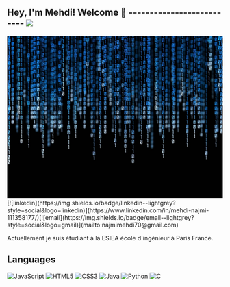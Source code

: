 ##  Hey, I'm Mehdi! Welcome 🤗 -------------------------- ![](https://visitor-badge.glitch.me/badge?page_id=Najmi19)

  <img src="png1.jpg"> 
  [![linkedin](https://img.shields.io/badge/linkedin--lightgrey?style=social&logo=linkedin)](https://www.linkedin.com/in/mehdi-najmi-111358177/)[![email](https://img.shields.io/badge/email--lightgrey?style=social&logo=gmail)](mailto:najmimehdi70@gmail.com)


Actuellement je suis étudiant à la ESIEA école d'ingénieur à Paris France.

## Languages

![JavaScript](https://img.shields.io/badge/JavaScript-323330?style=for-the-badge&logo=javascript&logoColor=F7DF1E)
![HTML5](https://img.shields.io/badge/HTML5-E34F26?style=for-the-badge&logo=html5&logoColor=white)
![CSS3](https://img.shields.io/badge/CSS3-1572B6?style=for-the-badge&logo=css3&logoColor=white)
![Java](https://img.shields.io/badge/Java-ED8B00?style=for-the-badge&logo=java&logoColor=white)
![Python](https://img.shields.io/badge/Python-FFD43B?style=for-the-badge&logo=python&logoColor=306998)
![C](https://img.shields.io/badge/C-00599C?style=for-the-badge&logo=c&logoColor=white)


